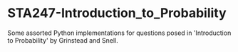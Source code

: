 # STA247-Introduction_to_Probability
Some assorted Python implementations for questions posed in 'Introduction to Probability' by Grinstead and Snell.

